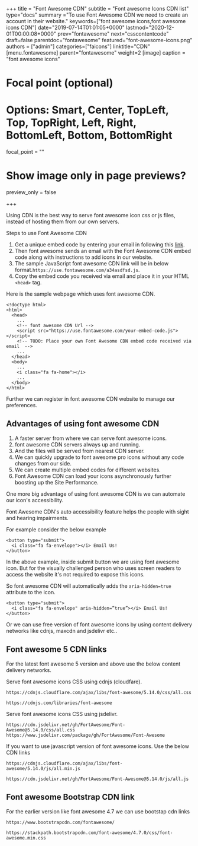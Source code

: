 +++
title = "Font Awesome CDN"
subtitle = "Font awesome Icons CDN list"
type="docs"
summary ="To use Font Awesome CDN we need to create an account in their website."
keywords=["font awesome icons,font awesome icons CDN"]
date="2019-07-14T01:01:05+0000"
lastmod="2020-12-01T00:00:08+0000"
prev="fontawesome"
next="csscontentcode"
draft=false
parentdoc="fontawesome"
featured="font-awesome-icons.png"
authors = ["admin"]
categories=["faicons"]
linktitle="CDN"
[menu.fontawesome]
parent="fontawesome"
weight=2
[image]
  caption = "font awesome icons"

  # Focal point (optional)
  # Options: Smart, Center, TopLeft, Top, TopRight, Left, Right, BottomLeft, Bottom, BottomRight
  focal_point = ""

  # Show image only in page previews?
  preview_only = false

+++

Using CDN is the best way to serve font awesome icon css or js files, instead of hosting them from our own servers.

Steps to use Font Awesome CDN

1. Get a unique embed code by entering your email in following this [link](https://fontawesome.com/start).
2. Then font awesome sends an email with the Font Awesome CDN embed code along with instructions to add icons in our website.
3. The sample JavaScript font awesome CDN link will be in below format.`https://use.fontawesome.com/a34asdfsd.js`.
4. Copy the embed code you received via email and place it in your HTML `<head>` tag. 

Here is the sample webpage which uses font awesome CDN.

```
<!doctype html>
<html>
  <head>
    ...
    <!-- font awesome CDN Url -->
    <script src="https://use.fontawesome.com/your-embed-code.js"></script> 
    <!-- TODO: Place your own Font Awesome CDN embed code received via email  -->
    ...
  </head>
  <body>
    ...
    <i class="fa fa-home"></i>
    ...
  </body>
</html>
```

Further we can register in font awesome CDN website to manage our preferences.

## Advantages of using font awesome CDN

1. A faster server from where we can serve font awesome icons.
2. font awesome CDN servers always up and running.
3. And the files will be served from nearest CDN server.
4. We can quickly upgrade to font awesome pro icons without any code changes from our side.
5. We can create multiple embed codes for different websites.
6. Font Awesome CDN can load your icons asynchronously further boosting up the Site Performance.

One more big advantage of using font awesome CDN is we can automate our icon's accessibility.

Font Awesome CDN's auto accessibility feature helps the people with sight and hearing impairments.

For example consider the below example

```
<button type="submit">
  <i class="fa fa-envelope"></i> Email Us!
</button>
```
In the above example, inside submit button we are using font awesome icon. But for the visually challenged person who uses screen readers to access the website it's not required to expose this icons.

So font awesome CDN will automatically adds the `aria-hidden=true` attribute to the icon.

```
<button type="submit">
  <i class="fa fa-envelope" aria-hidden=”true”></i> Email Us!
</button>
```

Or we can use free version of font awesome icons by using content delivery networks like cdnjs, maxcdn and jsdelivr etc..

## Font awesome 5 CDN links 

For the latest font awesome 5 version and above use the below content delivery networks.

Serve font awesome icons CSS using cdnjs (cloudfare).

```
https://cdnjs.cloudflare.com/ajax/libs/font-awesome/5.14.0/css/all.css

https://cdnjs.com/libraries/font-awesome
```

Serve font awesome icons CSS using jsdelivr.

```
https://cdn.jsdelivr.net/gh/FortAwesome/Font-Awesome@5.14.0/css/all.css
https://www.jsdelivr.com/package/gh/FortAwesome/Font-Awesome

```

If you want to use javascript version of font awesome icons. Use the below CDN links


```
https://cdnjs.cloudflare.com/ajax/libs/font-awesome/5.14.0/js/all.min.js

https://cdn.jsdelivr.net/gh/FortAwesome/Font-Awesome@5.14.0/js/all.js
```

## Font awesome Bootstrap CDN link

For the earlier version like font awesome 4.7 we can use bootstap cdn links

```
https://www.bootstrapcdn.com/fontawesome/

https://stackpath.bootstrapcdn.com/font-awesome/4.7.0/css/font-awesome.min.css

```


